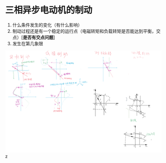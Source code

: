 # 三相异步电动机的制动

1. 什么条件发生的变化（有什么影响）
2. 制动过程还是有一个稳定的运行点（电磁转矩和负载转矩是否能达到平衡，交点）[**是否有交点问题**]
3. 发生在第几象限

![alt text](image-20.png)z
